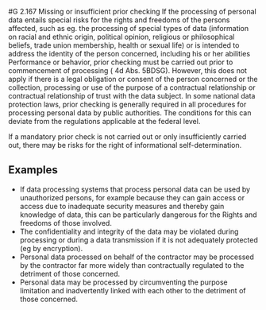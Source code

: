 #G 2.167 Missing or insufficient prior checking
If the processing of personal data entails special risks for the rights and freedoms of the persons affected, such as eg. the processing of special types of data (information on racial and ethnic origin, political opinion, religious or philosophical beliefs, trade union membership, health or sexual life) or is intended to address the identity of the person concerned, including his or her abilities Performance or behavior, prior checking must be carried out prior to commencement of processing (  4d Abs. 5BDSG). However, this does not apply if there is a legal obligation or consent of the person concerned or the collection, processing or use of the purpose of a contractual relationship or contractual relationship of trust with the data subject. In some national data protection laws, prior checking is generally required in all procedures for processing personal data by public authorities. The conditions for this can deviate from the regulations applicable at the federal level.

If a mandatory prior check is not carried out or only insufficiently carried out, there may be risks for the right of informational self-determination.



## Examples 
* If data processing systems that process personal data can be used by unauthorized persons, for example because they can gain access or access due to inadequate security measures and thereby gain knowledge of data, this can be particularly dangerous for the Rights and freedoms of those involved.
* The confidentiality and integrity of the data may be violated during processing or during a data transmission if it is not adequately protected (eg by encryption).
* Personal data processed on behalf of the contractor may be processed by the contractor far more widely than contractually regulated to the detriment of those concerned.
* Personal data may be processed by circumventing the purpose limitation and inadvertently linked with each other to the detriment of those concerned.




